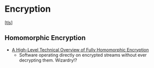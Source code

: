 Encryption
==========


[[tls]]

Homomorphic Encryption
----------------------

* [A High-Level Technical Overview of Fully Homomorphic Encryption](https://www.jeremykun.com/2024/05/04/fhe-overview/)
    * Software operating directly on encrypted streams without ever decrypting them. Wizardry!?

[//begin]: # "Autogenerated link references for markdown compatibility"
[tls]: tls.md "TLS"
[//end]: # "Autogenerated link references"